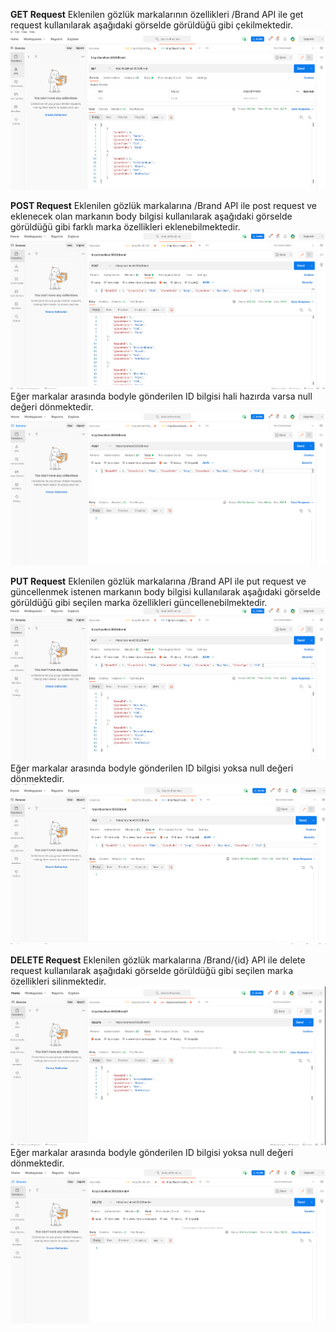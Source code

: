 **GET Request**
Eklenilen gözlük markalarının özellikleri /Brand API ile get request kullanılarak aşağıdaki görselde görüldüğü gibi çekilmektedir.
![text](https://github.com/AKBANK-Patika-FullStack-Bootcamp/DenizKoparan_Homeworks/blob/main/Week2/GetRequest.PNG)

**POST Request**
Eklenilen gözlük markalarına /Brand API ile post request ve eklenecek olan markanın body bilgisi kullanılarak aşağıdaki görselde görüldüğü gibi farklı marka özellikleri eklenebilmektedir.
![text](https://github.com/AKBANK-Patika-FullStack-Bootcamp/DenizKoparan_Homeworks/blob/main/Week2/PostRequestSuccess.PNG)
Eğer markalar arasında bodyle gönderilen ID bilgisi hali hazırda varsa null değeri dönmektedir.
![text](https://github.com/AKBANK-Patika-FullStack-Bootcamp/DenizKoparan_Homeworks/blob/main/Week2/PostRequestDuplicateID.PNG)

**PUT Request**
Eklenilen gözlük markalarına /Brand API ile put request ve güncellenmek istenen markanın body bilgisi kullanılarak aşağıdaki görselde görüldüğü gibi seçilen marka özellikleri güncellenebilmektedir.
![text](https://github.com/AKBANK-Patika-FullStack-Bootcamp/DenizKoparan_Homeworks/blob/main/Week2/PutRequestSuccess.PNG)
Eğer markalar arasında bodyle gönderilen ID bilgisi yoksa null değeri dönmektedir.
![text](https://github.com/AKBANK-Patika-FullStack-Bootcamp/DenizKoparan_Homeworks/blob/main/Week2/PutRequestNotExistID.PNG)

**DELETE Request**
Eklenilen gözlük markalarına /Brand/{id} API ile delete request kullanılarak aşağıdaki görselde görüldüğü gibi seçilen marka özellikleri silinmektedir.
![text](https://github.com/AKBANK-Patika-FullStack-Bootcamp/DenizKoparan_Homeworks/blob/main/Week2/DeleteSuccess.PNG)
Eğer markalar arasında bodyle gönderilen ID bilgisi yoksa null değeri dönmektedir.
![text](https://github.com/AKBANK-Patika-FullStack-Bootcamp/DenizKoparan_Homeworks/blob/main/Week2/DeleteRequestNotExistID.PNG)
